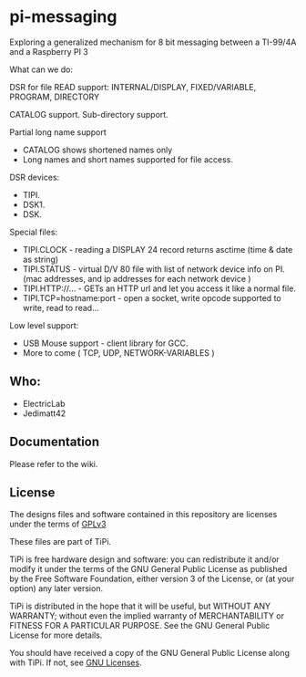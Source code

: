 # pi-messaging

Exploring a generalized mechanism for 8 bit messaging between a TI-99/4A and
a Raspberry PI 3

What can we do:

DSR for file READ support:
  INTERNAL/DISPLAY, FIXED/VARIABLE, PROGRAM, DIRECTORY

CATALOG support. 
Sub-directory support.

Partial long name support

* CATALOG shows shortened names only
* Long names and short names supported for file access.

DSR devices: 

* TIPI. 
* DSK1. 
* DSK.

Special files:

* TIPI.CLOCK - reading a DISPLAY 24 record returns asctime (time & date as string)
* TIPI.STATUS - virtual D/V 80 file with list of network device info on PI. (mac addresses, and ip addresses for each network device )
* TIPI.HTTP://... - GETs an HTTP url and let you access it like a normal file.
* TIPI.TCP=hostname:port - open a socket, write opcode supported to write, read to read... 

Low level support:

* USB Mouse support - client library for GCC.
* More to come ( TCP, UDP, NETWORK-VARIABLES )

## Who: 

* ElectricLab
* Jedimatt42

## Documentation

Please refer to the wiki.

## License 

The designs files and software contained in this repository are licenses under the terms of [GPLv3](https://www.gnu.org/licenses/quick-guide-gplv3.en.html)

These files are part of TiPi.

TiPi is free hardware design and software: you can redistribute it and/or modify it under the terms of the GNU General Public License as published by the Free Software Foundation, either version 3 of the License, or (at your option) any later version.

TiPi is distributed in the hope that it will be useful, but WITHOUT ANY WARRANTY; without even the implied warranty of MERCHANTABILITY or FITNESS FOR A PARTICULAR PURPOSE.  See the GNU General Public License for more details.

You should have received a copy of the GNU General Public License along with TiPi.  If not, see [GNU Licenses](http://www.gnu.org/licenses/).

